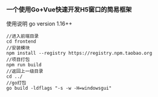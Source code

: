 ### 一个使用Go+Vue快速开发H5窗口的简易框架
使用说明
go version 1.16++
```
//进入前端目录
cd frontend
//安装模块
npm install --registry https://registry.npm.taobao.org
//项目打包
npm run build
//返回上一级目录
cd ../
//go打包
go build -ldflags "-s -w -H=windowsgui"
```
